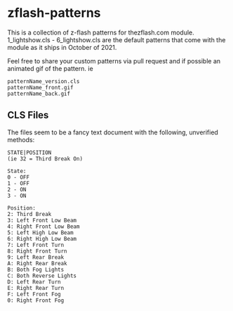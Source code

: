 # zflash-patterns
This is a collection of z-flash patterns for thezflash.com module. 1_lightshow.cls - 6_lightshow.cls are the default patterns that come with the module as it ships in October of 2021. 

Feel free to share your custom patterns via pull request and if possible an animated gif of the pattern. ie 

```
patternName_version.cls
patternName_front.gif
patternName_back.gif
```

## CLS Files
The files seem to be a fancy text document with the following, unverified methods:

```
STATE|POSITION
(ie 32 = Third Break On)

State:
0 - OFF
1 - OFF
2 - ON
3 - ON

Position:
2: Third Break
3: Left Front Low Beam
4: Right Front Low Beam
5: Left High Low Beam
6: Right High Low Beam
7: Left Front Turn
8: Right Front Turn
9: Left Rear Break
A: Right Rear Break
B: Both Fog Lights
C: Both Reverse Lights
D: Left Rear Turn
E: Right Rear Turn
F: Left Front Fog
0: Right Front Fog
```
